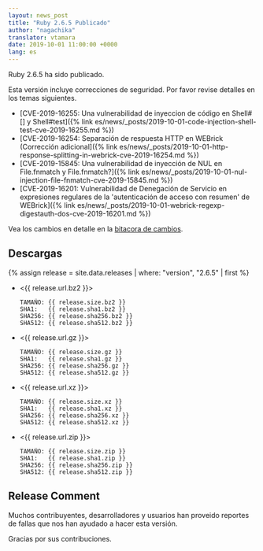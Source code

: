```yaml
---
layout: news_post
title: "Ruby 2.6.5 Publicado"
author: "nagachika"
translator: vtamara
date: 2019-10-01 11:00:00 +0000
lang: es
---
```


Ruby 2.6.5 ha sido publicado.

Esta versión incluye correcciones de seguridad.
Por favor revise detalles en los temas siguientes.

* [CVE-2019-16255: Una vulnerabilidad de inyeccion de código en Shell#[] y Shell#test]({% link es/news/_posts/2019-10-01-code-injection-shell-test-cve-2019-16255.md %})
* [CVE-2019-16254: Separación de respuesta HTTP en WEBrick (Corrección adicional]({% link es/news/_posts/2019-10-01-http-response-splitting-in-webrick-cve-2019-16254.md %})
* [CVE-2019-15845: Una vulnerabilidad de inyección de NUL en File.fnmatch y File.fnmatch?]({% link es/news/_posts/2019-10-01-nul-injection-file-fnmatch-cve-2019-15845.md %})
* [CVE-2019-16201: Vulnerabilidad de Denegación de Servicio en expresiones regulares de la 'autenticación de acceso con resumen' de WEBrick]({% link es/news/_posts/2019-10-01-webrick-regexp-digestauth-dos-cve-2019-16201.md %})

Vea los cambios en detalle en la [bitacora de cambios](https://github.com/ruby/ruby/compare/v2_6_4...v2_6_5).

## Descargas

{% assign release = site.data.releases | where: "version", "2.6.5" | first %}

* <{{ release.url.bz2 }}>

      TAMAÑO: {{ release.size.bz2 }}
      SHA1:   {{ release.sha1.bz2 }}
      SHA256: {{ release.sha256.bz2 }}
      SHA512: {{ release.sha512.bz2 }}

* <{{ release.url.gz }}>

      TAMAÑO: {{ release.size.gz }}
      SHA1:   {{ release.sha1.gz }}
      SHA256: {{ release.sha256.gz }}
      SHA512: {{ release.sha512.gz }}

* <{{ release.url.xz }}>

      TAMAÑO: {{ release.size.xz }}
      SHA1:   {{ release.sha1.xz }}
      SHA256: {{ release.sha256.xz }}
      SHA512: {{ release.sha512.xz }}

* <{{ release.url.zip }}>

      TAMAÑO: {{ release.size.zip }}
      SHA1:   {{ release.sha1.zip }}
      SHA256: {{ release.sha256.zip }}
      SHA512: {{ release.sha512.zip }}

## Release Comment

Muchos contribuyentes, desarrolladores y usuarios han proveido reportes
de fallas que nos han ayudado a hacer esta versión.

Gracias por sus contribuciones.

